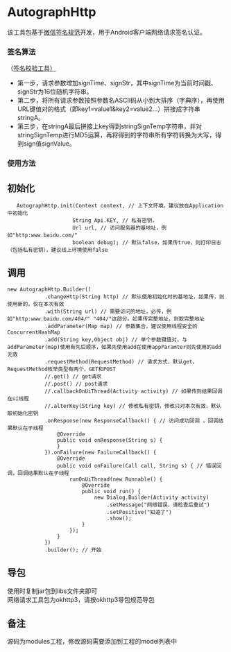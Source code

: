 # AutographHttp

该工具包基于[微信签名规范](https://pay.weixin.qq.com/wiki/doc/api/jsapi.php?chapter=4_3)开发，用于Android客户端网络请求签名认证。 <br>

### 签名算法
（[签名校验工具）](https://pay.weixin.qq.com/wiki/doc/api/jsapi.php?chapter=20_1)<br>


- 第一步，请求参数增加signTime、signStr，其中signTime为当前时间戳、signStr为16位随机字符串。<br>
- 第二步，将所有请求参数按照参数名ASCII码从小到大排序（字典序），再使用URL键值对的格式（即key1=value1&key2=value2…）拼接成字符串stringA。<br>
- 第三步，在stringA最后拼接上key得到stringSignTemp字符串，并对stringSignTemp进行MD5运算，再将得到的字符串所有字符转换为大写，得到sign值signValue。<br>

### 使用方法

## 初始化
	   AutographHttp.init(Context context, // 上下文环境，建议放在Application中初始化
						 String Api.KEY, // 私有密钥，
						 Url url, // 访问服务器的基地址，例如"http:www.baidu.com/"
						 boolean debug); // 默认false，如果传true，则打印日志（包括私有密钥），建议线上环境使用false

## 调用
	new AutographHttp.Builder()
				.changeHttp(String http) // 默认使用初始化时的基地址，如果传，则使用新的，仅在本次有效
                .with(String url) // 需要访问的地址，必传，例如"http:www.baidu.com/404/" "404/"这部分。如果传完整地址，则取完整地址
                .addParameter(Map map) // 参数集合，建议使用线程安全的ConcurrentHashMap 
				.add(String key,Object obj) // 单个参数键值对，与addParameter(map)使用有先后顺序，如果先使用add在使用appParamter则先使用的add无效
                .requestMethod(RequestMethod) // 请求方式，默认get，RequestMethod枚举类型有两个，GET和POST
				//.get() // get请求
				//.post() // post请求
				//.callbackOnUiThread(Activity activity) // 如果传则结果回调在ui线程
				//.alterKey(String key) // 修改私有密钥，修改只对本次有效，默认取初始化密钥
                .onResponse(new ResponseCallback() { // 访问成功回调 ，回调结果默认在子线程
                    @Override
                    public void onResponse(String s) {
                    }
                }).onFailure(new FailureCallback() {
            		@Override
            		public void onFailure(Call call, String s) { // 错误回调，回调结果默认在子线程
                		runOnUiThread(new Runnable() {
                   			@Override
                    		public void run() {
                       			new Dialog.Builder(Activity activity)
                                	.setMessage("网络错误，请检查后重试")
                                	.setPositive("知道了")
                                	.show();
                   			}
                		});
            		}
        		})
				.builder(); // 开始


## 导包
使用时复制jar包到libs文件夹即可<br>
网络请求工具包为okhttp3，请按okhttp3导包规范导包

## 备注
源码为modules工程，修改源码需要添加到工程的model列表中